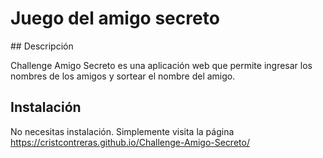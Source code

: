 <h1>Juego del amigo secreto</h1>
## Descripción


Challenge Amigo Secreto es una aplicación web que permite ingresar los nombres de los amigos y sortear el nombre del amigo.

## Instalación

No necesitas instalación. Simplemente visita la página https://cristcontreras.github.io/Challenge-Amigo-Secreto/
